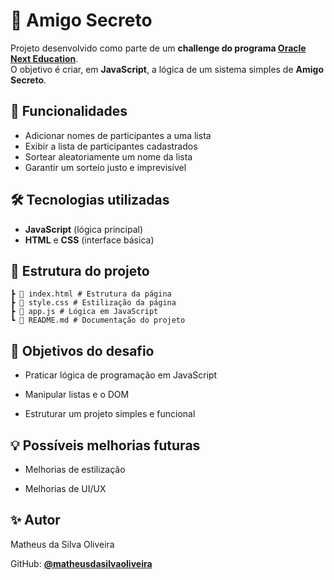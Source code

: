 # 🎁 Amigo Secreto

Projeto desenvolvido como parte de um **challenge do programa [Oracle Next Education](https://www.oracle.com/br/education/oracle-next-education/)**.  
O objetivo é criar, em **JavaScript**, a lógica de um sistema simples de **Amigo Secreto**.

## 🚀 Funcionalidades

- Adicionar nomes de participantes a uma lista  
- Exibir a lista de participantes cadastrados  
- Sortear aleatoriamente um nome da lista  
- Garantir um sorteio justo e imprevisível

## 🛠️ Tecnologias utilizadas

- **JavaScript** (lógica principal)  
- **HTML** e **CSS** (interface básica)

## 📂 Estrutura do projeto

```
┣ 📜 index.html # Estrutura da página
┣ 📜 style.css # Estilização da página
┣ 📜 app.js # Lógica em JavaScript
┗ 📜 README.md # Documentação do projeto
```

## 🎯 Objetivos do desafio

- Praticar lógica de programação em JavaScript

- Manipular listas e o DOM

- Estruturar um projeto simples e funcional

## 💡 Possíveis melhorias futuras

- Melhorias de estilização

- Melhorias de UI/UX

## ✨ Autor

Matheus da Silva Oliveira

GitHub: [**@matheusdasilvaoliveira**](https://github.com/matheusdasilvaoliveira)
